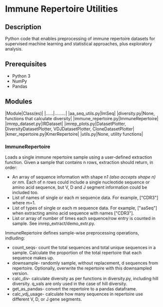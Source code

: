 # Immune Repertoire Utilities

## Description
Python code that enables preprocessing of immune repertoire datasets for supervised machine learning and statistical approaches, plus exploratory analysis.

## Prerequisites
* Python 3
* NumPy
* Pandas
 
## Modules
|Module|Class(es)|
|......|.........|
|aa_seq_utils.py|ImSeq|
|diversity.py|None, functions that calculate diversity|
|immune_repertoire.py|ImmuneRepertoire|
|imrep_dataset.py|IRDataset|
|imrep_plots.py|DatasetPlotter, DiversityDatasetPlotter, VDJDatasetPlotter, CloneDatasetPlotter|
|kmer_repertoire.py|KmerRepertoire|
|utils.py|None, utility functions|

### ImmuneRepertoire
Loads a single immune repertoire sample using a user-defined extraction function. Given a sample that contains n rows, extraction should return, in order:
* An array of sequence information with shape n*1 (also accepts shape n) or n*m. Each of n rows could include a single nucleotide sequence or amino acid sequence, but V, D and J segment information could be included too. 
* List of names of single or each m sequence data. For example, ["CDR3"] where m=1. 
* List of types of single or each m sequence data. For example, ["aaSeq"] when extracting amino acid sequence with names ["CDR3"]. 
* List or array of number of times each sequence/row entry is counted in sample.
See imrep_extract/demo_extr.py.

ImmuneRepertoire defines sample-wise preprocessing operations, indluding:
* count_seqs- count the total sequences and total unique sequences in a sample. Calculate the proportion of the total repertoire that each sequence makes up.
* downsample- randomly sample, without replacement, d sequences from repertoire. Optionally, overwrite the repertoire with this downsampled version.
* calc_div- calculate diversity as per functions in diversity.py, including hill diversity. q_vals are only used in the case of hill diversity.
* get_as_pandas- convert the repertoire to a pandas dataframe. 
* calc_vdj_usage- calculate how many sequences in repertoire use different V, D, or J gene segments.





